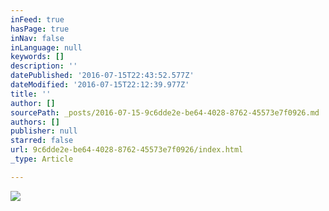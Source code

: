 ```yaml
---
inFeed: true
hasPage: true
inNav: false
inLanguage: null
keywords: []
description: ''
datePublished: '2016-07-15T22:43:52.577Z'
dateModified: '2016-07-15T22:12:39.977Z'
title: ''
author: []
sourcePath: _posts/2016-07-15-9c6dde2e-be64-4028-8762-45573e7f0926.md
authors: []
publisher: null
starred: false
url: 9c6dde2e-be64-4028-8762-45573e7f0926/index.html
_type: Article

---
```

![](https://the-grid-user-content.s3-us-west-2.amazonaws.com/71b9b989-8e7f-4898-9028-f21c79f5ff17.jpg)